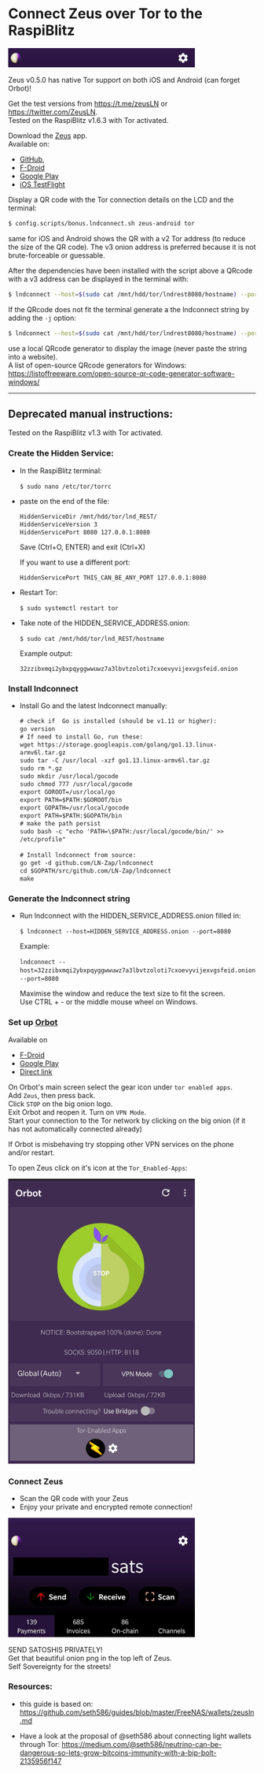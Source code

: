 
# Connect Zeus over Tor to the RaspiBlitz

<p align="left">
  <img width="380" src="images/zeus_on_tor_logo.jpg">
</p>

Zeus v0.5.0 has native Tor support on both iOS and Android (can forget Orbot)!

Get the test versions from https://t.me/zeusLN or https://twitter.com/ZeusLN.  
Tested on the RaspiBlitz v1.6.3 with Tor activated.

Download the [Zeus](https://zeusln.app/) app.  
Available on:
* [GitHub](https://github.com/ZeusLN/zeus/releases), 
* [F-Droid](https://f-droid.org/en/packages/com.zeusln.zeus/) 
* [Google Play](https://play.google.com/store/apps/details?id=com.zeusln.zeus)
* [iOS TestFlight](https://testflight.apple.com/join/gpVFzEHN)



Display a QR code with the Tor connection details on the LCD and the terminal:
```bash
$ config.scripts/bonus.lndconnect.sh zeus-android tor
```
same for iOS and Android shows the QR with a v2 Tor address (to reduce the size of the QR code). The v3 onion address is preferred because it is not brute-forceable or guessable.

After the dependencies have been installed with the script above a QRcode with a v3 address can be displayed in the terminal with:
```bash
$ lndconnect --host=$(sudo cat /mnt/hdd/tor/lndrest8080/hostname) --port=8080
```

If the QRcode does not fit the terminal generate a the lndconnect string by adding the `-j` option:
```bash
$ lndconnect --host=$(sudo cat /mnt/hdd/tor/lndrest8080/hostname) --port=8080 -j
```
use a local QRcode generator to display the image (never paste the string into a website).  
A list of open-source QRcode generators for Windows:
https://listoffreeware.com/open-source-qr-code-generator-software-windows/


---
## Deprecated manual instructions:

Tested on the RaspiBlitz v1.3 with Tor activated.
### Create the Hidden Service:
* In the RaspiBlitz terminal:  

    `$ sudo nano /etc/tor/torrc`

* paste on the end of the file:
    ```
    HiddenServiceDir /mnt/hdd/tor/lnd_REST/
    HiddenServiceVersion 3
    HiddenServicePort 8080 127.0.0.1:8080
    ```
    Save (Ctrl+O, ENTER) and exit (Ctrl+X)

    If you want to use a different port:
    ```
    HiddenServicePort THIS_CAN_BE_ANY_PORT 127.0.0.1:8080
    ```
* Restart Tor:

    `$ sudo systemctl restart tor` 

* Take note of the HIDDEN_SERVICE_ADDRESS.onion:

    `$ sudo cat /mnt/hdd/tor/lnd_REST/hostname`
    
    Example output:  
    ```
    32zzibxmqi2ybxpqyggwwuwz7a3lbvtzoloti7cxoevyvijexvgsfeid.onion
    ```

### Install lndconnect 

* Install Go and the latest lndconnect manually:

    ```
    # check if  Go is installed (should be v1.11 or higher):  
    go version 
    # If need to install Go, run these:
    wget https://storage.googleapis.com/golang/go1.13.linux-armv6l.tar.gz
    sudo tar -C /usr/local -xzf go1.13.linux-armv6l.tar.gz
    sudo rm *.gz
    sudo mkdir /usr/local/gocode
    sudo chmod 777 /usr/local/gocode
    export GOROOT=/usr/local/go
    export PATH=$PATH:$GOROOT/bin
    export GOPATH=/usr/local/gocode
    export PATH=$PATH:$GOPATH/bin
    # make the path persist
    sudo bash -c "echo 'PATH=\$PATH:/usr/local/gocode/bin/' >> /etc/profile"

    # Install lndconnect from source:
    go get -d github.com/LN-Zap/lndconnect
    cd $GOPATH/src/github.com/LN-Zap/lndconnect
    make
    ```
### Generate the lndconnect string
* Run lndconnect with the HIDDEN_SERVICE_ADDRESS.onion filled in:  

    `$ lndconnect --host=HIDDEN_SERVICE_ADDRESS.onion --port=8080`
    
    Example:  
    
    `lndconnect --host=32zzibxmqi2ybxpqyggwwuwz7a3lbvtzoloti7cxoevyvijexvgsfeid.onion --port=8080`

    Maximise the window and reduce the text size to fit the screen.   
    Use CTRL + - or the middle mouse wheel on Windows.

### Set up [Orbot](https://guardianproject.info/apps/orbot/ )
Available on
* [F-Droid](https://guardianproject.info/fdroid) 
* [Google Play](https://market.android.com/details?id=org.torproject.android)
* [Direct link](https://guardianproject.info/releases/orbot-latest.apk)

On Orbot's main screen select the gear icon under `tor enabled apps`.  
Add `Zeus`, then press back.  
Click `STOP` on the big onion logo.  
Exit Orbot and reopen it. Turn on `VPN Mode`.  
Start your connection to the Tor network by clicking on the big onion (if it has not automatically connected already)

If Orbot is misbehaving try stopping other VPN services on the phone and/or restart.

To open Zeus click on it's icon at the `Tor_Enabled-Apps`:

<p align="left">
  <img width="380" src="images/orbot.jpg">
</p>

### Connect Zeus
* Scan the QR code with your Zeus  
* Enjoy your private and encrypted remote connection!

<p align="left">
  <img width="380" src="images/zeus_on_tor.jpg">
</p>

SEND SATOSHIS PRIVATELY!  
Get that beautiful onion png in the top left of Zeus.  
Self Sovereignty for the streets!

### Resources:

* this guide is based on: https://github.com/seth586/guides/blob/master/FreeNAS/wallets/zeusln.md

* Have a look at the proposal of @seth586 about connecting light wallets through Tor: https://medium.com/@seth586/neutrino-can-be-dangerous-so-lets-grow-bitcoins-immunity-with-a-bip-bolt-2135956f147


